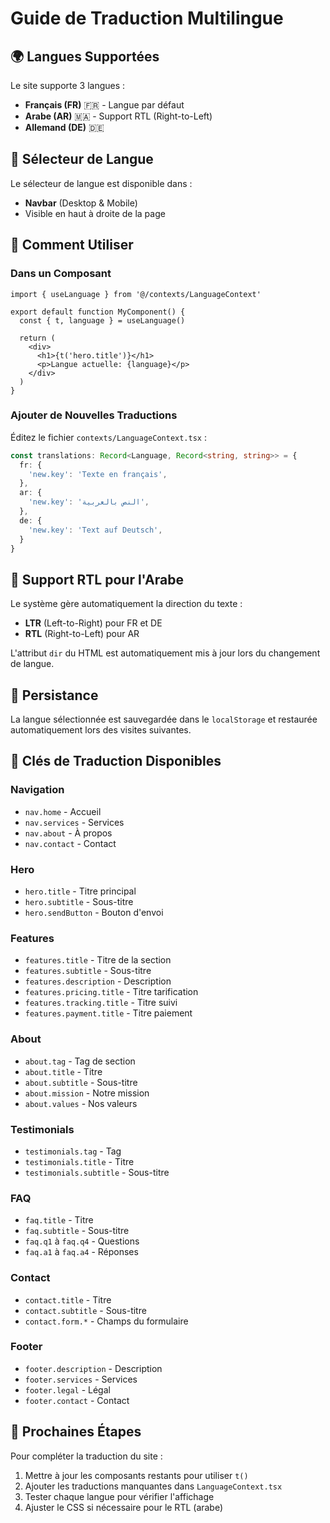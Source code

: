# Guide de Traduction Multilingue

## 🌍 Langues Supportées

Le site supporte 3 langues :
- **Français (FR)** 🇫🇷 - Langue par défaut
- **Arabe (AR)** 🇲🇦 - Support RTL (Right-to-Left)
- **Allemand (DE)** 🇩🇪

## 📍 Sélecteur de Langue

Le sélecteur de langue est disponible dans :
- **Navbar** (Desktop & Mobile)
- Visible en haut à droite de la page

## 🔧 Comment Utiliser

### Dans un Composant

```tsx
import { useLanguage } from '@/contexts/LanguageContext'

export default function MyComponent() {
  const { t, language } = useLanguage()
  
  return (
    <div>
      <h1>{t('hero.title')}</h1>
      <p>Langue actuelle: {language}</p>
    </div>
  )
}
```

### Ajouter de Nouvelles Traductions

Éditez le fichier `contexts/LanguageContext.tsx` :

```typescript
const translations: Record<Language, Record<string, string>> = {
  fr: {
    'new.key': 'Texte en français',
  },
  ar: {
    'new.key': 'النص بالعربية',
  },
  de: {
    'new.key': 'Text auf Deutsch',
  }
}
```

## 🎨 Support RTL pour l'Arabe

Le système gère automatiquement la direction du texte :
- **LTR** (Left-to-Right) pour FR et DE
- **RTL** (Right-to-Left) pour AR

L'attribut `dir` du HTML est automatiquement mis à jour lors du changement de langue.

## 💾 Persistance

La langue sélectionnée est sauvegardée dans le `localStorage` et restaurée automatiquement lors des visites suivantes.

## 📝 Clés de Traduction Disponibles

### Navigation
- `nav.home` - Accueil
- `nav.services` - Services
- `nav.about` - À propos
- `nav.contact` - Contact

### Hero
- `hero.title` - Titre principal
- `hero.subtitle` - Sous-titre
- `hero.sendButton` - Bouton d'envoi

### Features
- `features.title` - Titre de la section
- `features.subtitle` - Sous-titre
- `features.description` - Description
- `features.pricing.title` - Titre tarification
- `features.tracking.title` - Titre suivi
- `features.payment.title` - Titre paiement

### About
- `about.tag` - Tag de section
- `about.title` - Titre
- `about.subtitle` - Sous-titre
- `about.mission` - Notre mission
- `about.values` - Nos valeurs

### Testimonials
- `testimonials.tag` - Tag
- `testimonials.title` - Titre
- `testimonials.subtitle` - Sous-titre

### FAQ
- `faq.title` - Titre
- `faq.subtitle` - Sous-titre
- `faq.q1` à `faq.q4` - Questions
- `faq.a1` à `faq.a4` - Réponses

### Contact
- `contact.title` - Titre
- `contact.subtitle` - Sous-titre
- `contact.form.*` - Champs du formulaire

### Footer
- `footer.description` - Description
- `footer.services` - Services
- `footer.legal` - Légal
- `footer.contact` - Contact

## 🚀 Prochaines Étapes

Pour compléter la traduction du site :

1. Mettre à jour les composants restants pour utiliser `t()`
2. Ajouter les traductions manquantes dans `LanguageContext.tsx`
3. Tester chaque langue pour vérifier l'affichage
4. Ajuster le CSS si nécessaire pour le RTL (arabe)
